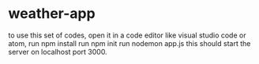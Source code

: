 # weather-app
to use this set of codes, open it in a code editor like visual studio code or atom, 
run npm install
run npm init
run nodemon app.js
this should start the server on localhost port 3000.
